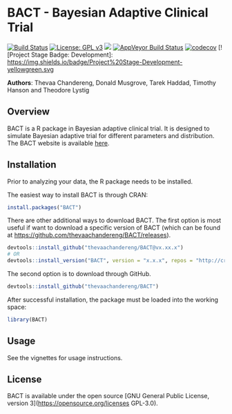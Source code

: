 # BACT - Bayesian Adaptive Clinical Trial


[![Build Status](https://travis-ci.org/thevaachandereng/BACT.svg?branch=master)](https://travis-ci.org/thevaachandereng/BACT)
[![License: GPL v3](https://img.shields.io/badge/License-GPL%20v3-blue.svg)](https://www.gnu.org/licenses/gpl-3.0)
[![](https://cranlogs.r-pkg.org/badges/BACT)](https://cran.r-project.org/package=BACT)
[![AppVeyor Build Status](https://ci.appveyor.com/api/projects/status/github/thevaachandereng/BACT?branch=master&svg=true)](https://ci.appveyor.com/project/thevaachandereng/BACT)
[![codecov](https://codecov.io/gh/thevaachandereng/BACT/branch/master/graph/badge.svg)](https://codecov.io/gh/thevaachandereng/BACT)
[![Project Stage Badge: Development]: https://img.shields.io/badge/Project%20Stage-Development-yellowgreen.svg


**Authors**: Thevaa Chandereng, Donald Musgrove, Tarek Haddad, Timothy Hanson and Theodore Lystig


Overview
--------

BACT is a R package in Bayesian adaptive clinical trial. 
It is designed to simulate Bayesian adaptive trial for different parameters and distribution.
The BACT website is available [here](https://thevaachandereng.github.io/BACT/). 


Installation
------------
Prior to analyzing your data, the R package needs to be installed.

The easiest way to install BACT is through CRAN:

``` r
install.packages("BACT")
```

There are other additional ways to download BACT.
The first option is most useful if want to download a specific version of BACT
(which can be found at https://github.com/thevaachandereng/BACT/releases).
``` r 
devtools::install_github("thevaachandereng/BACT@vx.xx.x")
# OR 
devtools::install_version("BACT", version = "x.x.x", repos = "http://cran.us.r-project.org")
```

The second option is to download through GitHub. 

``` r
devtools::install_github("thevaachandereng/BACT")
```

After successful installation, the package must be loaded into the working space:

``` r 
library(BACT)
```

Usage
------------
See the vignettes for usage instructions.


License
------------
BACT is available under the open source [GNU General Public License, version 3](https://opensource.org/licenses GPL-3.0).
